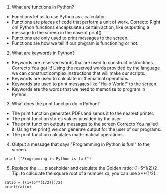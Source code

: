 1. What are functions in Python?
* Functions let us to use Python as a calculator.
* Functions are pieces of code that perform a unit of work. 
Correcto
Right on! Python functions encapsulate a certain action, like outputting a message to the screen in the case of print().
* Functions are only used to print messages to the screen.
* Functions are how we tell if our program is functioning or not.

2. What are keywords in Python?
* Keywords are reserved words that are used to construct instructions.
Correcto
You got it! Using the reserved words provided by the language we can construct complex instructions that will make our scripts.
* Keywords are used to calculate mathematical operations.
* Keywords are used to print messages like "Hello World!" to the screen.
* Keywords are the words that we need to memorize to program in Python.

3. What does the print function do in Python?
* The print function generates PDFs and sends it to the nearest printer.
* The print function stores values provided by the user.
* The print function outputs messages to the screen
Correcto
You nailed it! Using the print() we can generate output for the user of our programs.
* The print function calculates mathematical operations.

4. Output a message that says "Programming in Python is fun!" to the screen.
````
print ("Programming in Python is fun!")
````

5. Replace the ___ placeholder and calculate the Golden ratio: (1+5^1/2)/2
Tip: to calculate the square root of a number xx, you can use x**(1/2).
````
ratio = ((1+(5**(1/2)))/2)
print(ratio)
````
